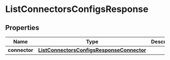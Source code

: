 

# ListConnectorsConfigsResponse


## Properties

| Name | Type | Description | Notes |
|------------ | ------------- | ------------- | -------------|
|**connector** | [**ListConnectorsConfigsResponseConnector**](ListConnectorsConfigsResponseConnector.md) |  |  [optional] |



